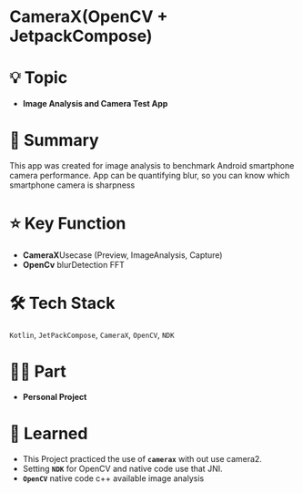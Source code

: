 
# CameraX(OpenCV + JetpackCompose)

# 💡 Topic

- **Image Analysis and Camera Test App**

# 📝 Summary

This app was created for image analysis to benchmark Android smartphone camera performance. 
App can be quantifying blur, so you can know which smartphone camera is sharpness

# ⭐️ Key Function

- **CameraX**Usecase (Preview, ImageAnalysis, Capture)
- **OpenCv** blurDetection FFT

# 🛠 Tech Stack

`Kotlin`, `JetPackCompose`, `CameraX`, `OpenCV`, `NDK`

# 🤚🏻 Part

- **Personal Project**

# 🤔 Learned

- This Project practiced the use of **`camerax`** with out use camera2.
- Setting **`NDK`** for OpenCV and native code use that JNI.
- **`OpenCV`** native code c++ available image analysis